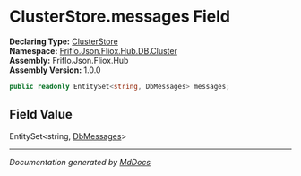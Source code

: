 ﻿<!--  
  <auto-generated>   
    The contents of this file were generated by a tool.  
    Changes to this file may be list if the file is regenerated  
  </auto-generated>   
-->

# ClusterStore.messages Field

**Declaring Type:** [ClusterStore](../index.md)  
**Namespace:** [Friflo.Json.Fliox.Hub.DB.Cluster](../../index.md)  
**Assembly:** Friflo.Json.Fliox.Hub  
**Assembly Version:** 1.0.0

```csharp
public readonly EntitySet<string, DbMessages> messages;
```

## Field Value

EntitySet\<string, [DbMessages](../../DbMessages/index.md)\>

___

*Documentation generated by [MdDocs](https://github.com/ap0llo/mddocs)*
